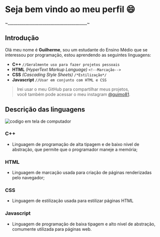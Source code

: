 # Seja bem vindo ao meu perfil 😄
~_________________________________________~
## Introdução
Olá meu nome é **Guilherme**, sou um estudante do Ensino Médio que se interessou por programação, estou aprendendo as seguintes linguagens:
- **C++**
```//Geralmente uso para fazer projetos pessoais```
- **HTML** *(HyperText Markup Language)*
```<!--Marcação-->```
- **CSS** *(Cascading Style Sheets)*
```/*Estilização*/```
- **Javascript**
```//Usar em conjunto com HTML e CSS```

>Irei usar o meu GitHub para compartilhar meus projetos,  
> você também pode acessar o meu instagram [@guimo81](https://www.instagram.com/guimo81/).

## Descrição das linguagens
![codigo em tela de computador](https://images.pexels.com/photos/546819/pexels-photo-546819.jpeg)
### C++
- Linguagem de programação de alta tipagem e de baixo nível de abstração, que permite que o programador maneje a memória;
### HTML
- Linguagem de marcação usada para criação de páginas renderizadas pelo navegador;
### CSS
- Linguagem de estilização usada para estilizar páginas HTML
### Javascript
- Linguagem de programação de baixa tipagem e alto nível de abstração, comumente utilizada para páginas web.
